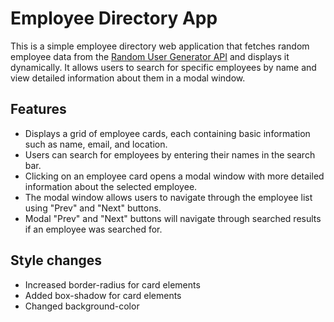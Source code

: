 # Employee Directory App

This is a simple employee directory web application that fetches random employee data from the [Random User Generator API](https://randomuser.me/) and displays it dynamically. It allows users to search for specific employees by name and view detailed information about them in a modal window.

## Features

- Displays a grid of employee cards, each containing basic information such as name, email, and location.
- Users can search for employees by entering their names in the search bar.
- Clicking on an employee card opens a modal window with more detailed information about the selected employee.
- The modal window allows users to navigate through the employee list using "Prev" and "Next" buttons.
- Modal "Prev" and "Next" buttons will navigate through searched results if an employee was searched for.

## Style changes

- Increased border-radius for card elements
- Added box-shadow for card elements
- Changed background-color